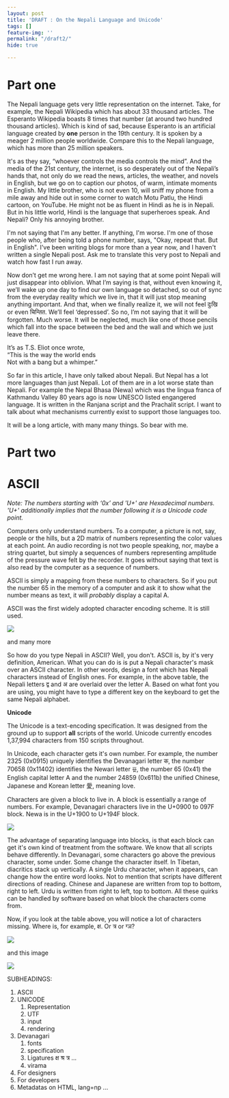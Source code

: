 ```yaml
---
layout: post
title: 'DRAFT : On the Nepali Language and Unicode'
tags: []
feature-img: ''
permalink: "/draft2/"
hide: true

---
```

# Part one

The Nepali language gets very little representation on the internet. Take, for example, the Nepali Wikipedia which has about 33 thousand articles. The Esperanto Wikipedia boasts 8 times that number (at around two hundred thousand articles). Which is kind of sad, because Esperanto is an artificial language created by **one** person in the 19th century. It is spoken by a meager 2 million people worldwide. Compare this to the Nepali language, which has more than 25 million speakers.

It's as they say, “whoever controls the media controls the mind”. And the media of the 21st century, the internet, is so desperately out of the Nepali’s hands that, not only do we read the news, articles, the weather, and novels in English, but we go on to caption our photos, of warm, intimate moments in English. My little brother, who is not even 10, will sniff my phone from a mile away and hide out in some corner to watch Motu Patlu, the Hindi cartoon, on YouTube. He might not be as fluent in Hindi as he is in Nepali. But in his little world, Hindi is the language that superheroes speak. And Nepali? Only his annoying brother.

I'm not saying that I'm any better. If anything, I'm worse. I'm one of those people who, after being told a phone number, says, "Okay, repeat that. But in English". I've been writing blogs for more than a year now, and I haven't written a single Nepali post. Ask me to translate this very post to Nepali and watch how fast I run away.

Now don’t get me wrong here. I am not saying that at some point Nepali will just disappear into oblivion. What I’m saying is that, without even knowing it, we’ll wake up one day to find our own language so detached, so out of sync from the everyday reality which we live in, that it will just stop meaning anything important. And that, when we finally realize it, we will not feel दुःखि or even चिन्तित. We’ll feel ‘depressed’. So no, I’m not saying that it will be forgotten. Much worse. It will be neglected, much like one of those pencils which fall into the space between the bed and the wall and which we just leave there.

It’s as T.S. Eliot once wrote,  
“This is the way the world ends  
Not with a bang but a whimper.”

So far in this article, I have only talked about Nepali. But Nepal has a lot more languages than just Nepali. Lot of them are in a lot worse state than Nepali. For example the Nepal Bhasa (Newa) which was the lingua franca of Kathmandu Valley 80 years ago is now UNESCO listed engangered language. It is written in the Ranjana script and the Prachalit script. I want to talk about what mechanisms currently exist to support those languages too. 

It will be a long article, with many many things. So bear with me.

# Part two

# ASCII

_Note: The numbers starting with ‘0x’ and 'U+' are Hexadecimal numbers. 'U+' additionally implies that the number following it is a Unicode code point._

Computers only understand numbers. To a computer, a picture is not, say, people or the hills, but a 2D matrix of numbers representing the color values at each point. An audio recording is not two people speaking, nor, maybe a string quartet, but simply a sequences of numbers representing amplitude of the pressure wave felt by the recorder. It goes without saying that text is also read by the computer as a sequence of numbers.

ASCII is simply a mapping from these numbers to characters. So if you put the number 65 in the memory of a computer and ask it to show what the number means as text, it will _probably_ display a capital A.

ASCII was the first widely adopted character encoding scheme. It is still used. 

![](https://nirav.com.np/assets/img/2019-06-16-180457_1366x768_scrot.png)

and many more

So how do you type Nepali in ASCII? Well, you don't. ASCII is, by it's very definition, American. What you can do is is put a Nepali character's mask over an ASCII character. In other words, design a font which has Nepali characters instead of English ones. For example, in the above table, the Nepali letters द्व and अ are overlaid over the letter A. Based on what font you are using, you might have to type a different key on the keyboard to get the same Nepali alphabet.

**Unicode**

The Unicode is a text-encoding specification. It was designed from the ground up to support **all** scripts of the world. Unicode currently encodes 1,37,994 characters from 150 scripts throughout. 

In Unicode, each character gets it's own number. For example, the number 2325 (0x0915) uniquely identifies the Devanagari letter क, the number 70658 (0x11402) identifies the Newari letter 𑐂, the number 65 (0x41) the English capital letter A and the number 24859 (0x611b) the unified Chinese, Japanese and Korean letter 愛, meaning love. 

Characters are given a block to live in. A block is essentially a range of numbers. For example, Devanagari characters live in the U+0900 to 097F block. Newa is in the U+1900 to U+194F block. 

![](https://nirav.com.np/assets/img/2019-06-16-175754_1366x768_scrot.png)

The advantage of separating language into blocks, is that each block can get it's own kind of treatment from the software. We know that all scripts behave differently. In Devanagari, some characters go above the previous character, some under. Some change the character itself. In Tibetan, diacritics stack up vertically. A single Urdu character, when it appears, can change how the entire word looks. Not to mention that scripts have different directions of reading. Chinese and Japanese are written from top to bottom, right to left. Urdu is written from right to left, top to bottom. All these quirks can be handled by software based on what block the characters come from.

Now, if you look at the table above, you will notice a lot of characters missing. Where is, for example, क्ष. Or त्र or ग्ञ? 

![](https://nirav.com.np/assets/img/2019-06-16-174910_1366x768_scrot.png)

and this image

![](https://nirav.com.np/assets/img/2019-06-17-090949_1366x768_scrot.png)

SUBHEADINGS:

1. ASCII
2. UNICODE
   1. Representation
   2. UTF
   3. input
   4. rendering
3. Devanagari
   1. fonts
   2. specification
   3. Ligatures क्ष श्र त्र ...
   4. virama
4. For designers
5. For developers
6. Metadatas on HTML, lang=np ...